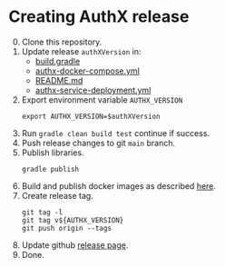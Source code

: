 # Creating AuthX release

0. Clone this repository.
1. Update release ``authXVersion`` in: 
   * [build.gradle](../build.gradle)
   * [authx-docker-compose.yml](authx-service-deployments/authx-docker-compose.yml)
   * [README.md](authx-service-deployments/README.md)
   * [authx-service-deployment.yml](authx-service-deployments/k8s/authx-service-deployment.yml)
2. Export environment variable ``AUTHX_VERSION``
   ```
   export AUTHX_VERSION=$authXVersion
   ```
3. Run ``gradle clean build test`` continue if success.
4. Push release changes to git ``main`` branch.
5. Publish libraries.
   ```
   gradle publish
   ``` 
6. Build and publish docker images as described [here](authx-dockerization.md).
7. Create release tag.
   ```
   git tag -l 
   git tag v${AUTHX_VERSION}
   git push origin --tags  
   ``` 
8. Update github [release page](https://github.com/jveverka/authx-micro/releases).
9. Done.
 